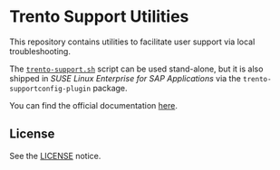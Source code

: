 # Trento Support Utilities

This repository contains utilities to facilitate user support via local troubleshooting.

The [`trento-support.sh`](trento-support.sh) script can be used stand-alone, but it is also shipped in _SUSE Linux Enterprise for SAP Applications_ via the `trento-supportconfig-plugin` package.

You can find the official documentation [here](https://documentation.suse.com/sles-sap/trento/html/SLES-SAP-trento/index.html#sec-trento-problemanalysis).

## License

See the [LICENSE](LICENSE) notice.
